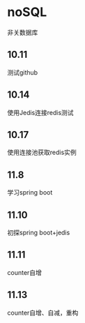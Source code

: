 # noSQL
非关数据库
## 10.11
测试github
## 10.14
使用Jedis连接redis测试
## 10.17
使用连接池获取redis实例
## 11.8
学习spring boot
## 11.10
初探spring boot+jedis
## 11.11
counter自增
## 11.13
counter自增、自减，重构